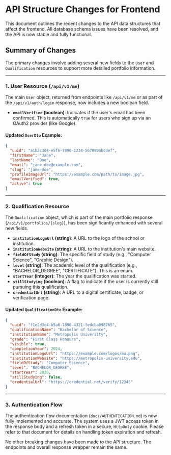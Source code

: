 # API Structure Changes for Frontend

This document outlines the recent changes to the API data structures that affect the frontend. All database schema issues have been resolved, and the API is now stable and fully functional.

## Summary of Changes

The primary changes involve adding several new fields to the `User` and `Qualification` resources to support more detailed portfolio information.

---

### 1. User Resource (`/api/v1/me`)

The main `User` object, returned from endpoints like `/api/v1/me` or as part of the `/api/v1/auth/login` response, now includes a new boolean field.

-   **`emailVerified` (boolean)**: Indicates if the user's email has been confirmed. This is automatically `true` for users who sign up via an OAuth2 provider (like Google).

#### Updated `UserDto` Example:

```json
{
  "uuid": "a1b2c3d4-e5f6-7890-1234-567890abcdef",
  "firstName": "Jane",
  "lastName": "Doe",
  "email": "jane.doe@example.com",
  "slug": "jane-doe",
  "profileImageUrl": "https://example.com/path/to/image.jpg",
  "emailVerified": true,
  "active": true
}
```

---

### 2. Qualification Resource

The `Qualification` object, which is part of the main portfolio response (`/api/v1/portfolios/{slug}`), has been significantly enhanced with several new fields.

-   **`institutionLogoUrl` (string)**: A URL to the logo of the school or institution.
-   **`institutionWebsite` (string)**: A URL to the institution's main website.
-   **`fieldOfStudy` (string)**: The specific field of study (e.g., "Computer Science", "Graphic Design").
-   **`level` (string)**: The academic level of the qualification (e.g., "BACHELOR_DEGREE", "CERTIFICATE"). This is an enum.
-   **`startYear` (integer)**: The year the qualification was started.
-   **`stillStudying` (boolean)**: A flag to indicate if the user is currently still pursuing this qualification.
-   **`credentialUrl` (string)**: A URL to a digital certificate, badge, or verification page.

#### Updated `QualificationDto` Example:

```json
{
  "uuid": "f1e2d3c4-b5a6-7890-4321-fedcba098765",
  "qualificationName": "Bachelor of Science",
  "institutionName": "Metropolis University",
  "grade": "First Class Honours",
  "visible": true,
  "completionYear": 2024,
  "institutionLogoUrl": "https://example.com/logos/mu.png",
  "institutionWebsite": "https://metropolis-university.edu",
  "fieldOfStudy": "Computer Science",
  "level": "BACHELOR_DEGREE",
  "startYear": 2020,
  "stillStudying": false,
  "credentialUrl": "https://credential.net/verify/12345"
}
```

---

### 3. Authentication Flow

The authentication flow documentation (`docs/AUTHENTICATION.md`) is now fully implemented and accurate. The system uses a JWT access token in the response body and a refresh token in a secure, `HttpOnly` cookie. Please refer to that document for details on handling token expiration and refresh.

No other breaking changes have been made to the API structure. The endpoints and overall response wrapper remain the same.